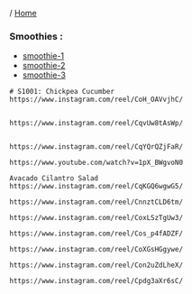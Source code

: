/ [Home](index.md)

### Smoothies :

  * [smoothie-1](smoothie-1.md)
  * [smoothie-2](smoothie-2.md)
  * [smoothie-3](smoothie-3.md)
  

```
# S1001: Chickpea Cucumber
https://www.instagram.com/reel/CoH_OAVvjhC/


https://www.instagram.com/reel/CqvUw8tAsWp/


https://www.instagram.com/reel/CqYQrQZjFaR/

https://www.youtube.com/watch?v=1pX_BWgvoN0

Avacado Cilantro Salad
https://www.instagram.com/reel/CqKGQ6wgwG5/

https://www.instagram.com/reel/CnnztCLD6tm/

https://www.instagram.com/reel/CoxLSzTgUw3/

https://www.instagram.com/reel/Cos_p4fADZF/

https://www.instagram.com/reel/CoXGsHGgywe/

https://www.instagram.com/reel/Con2uZdLheX/

https://www.instagram.com/reel/Cpdg3aXr6sC/

```
  

